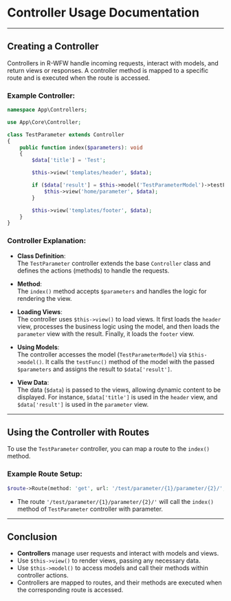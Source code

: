 # **Controller Usage Documentation**

---

## **Creating a Controller**

Controllers in R-WFW handle incoming requests, interact with models, and return views or responses. A controller method is mapped to a specific route and is executed when the route is accessed.

### Example Controller:

```php
namespace App\Controllers;

use App\Core\Controller;

class TestParameter extends Controller
{
    public function index($parameters): void
    {
        $data['title'] = 'Test';

        $this->view('templates/header', $data);

        if ($data['result'] = $this->model('TestParameterModel')->testFunc($parameters)) {
            $this->view('home/parameter', $data);
        }

        $this->view('templates/footer', $data);
    }
}
```

### Controller Explanation:

- **Class Definition**:  
  The `TestParameter` controller extends the base `Controller` class and defines the actions (methods) to handle the requests.

- **Method**:  
  The `index()` method accepts `$parameters` and handles the logic for rendering the view.
  
- **Loading Views**:  
  The controller uses `$this->view()` to load views. It first loads the `header` view, processes the business logic using the model, and then loads the `parameter` view with the result. Finally, it loads the `footer` view.
  
- **Using Models**:  
  The controller accesses the model (`TestParameterModel`) via `$this->model()`. It calls the `testFunc()` method of the model with the passed `$parameters` and assigns the result to `$data['result']`.

- **View Data**:  
  The data (`$data`) is passed to the views, allowing dynamic content to be displayed. For instance, `$data['title']` is used in the `header` view, and `$data['result']` is used in the `parameter` view.

---

## **Using the Controller with Routes**

To use the `TestParameter` controller, you can map a route to the `index()` method.

### Example Route Setup:

```php
$route->Route(method: 'get', url: '/test/parameter/{1}/parameter/{2}/', handler: "TestParameter::index");
```

- The route `'/test/parameter/{1}/parameter/{2}/'` will call the `index()` method of `TestParameter` controller with parameter.

---

## **Conclusion**

- **Controllers** manage user requests and interact with models and views.
- Use `$this->view()` to render views, passing any necessary data.
- Use `$this->model()` to access models and call their methods within controller actions.
- Controllers are mapped to routes, and their methods are executed when the corresponding route is accessed.
